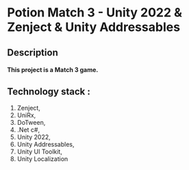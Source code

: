 # Potion Match 3 - Unity 2022 & Zenject & Unity Addressables
## Description
#### This project is a Match 3 game.
## Technology stack : 
  1. Zenject,
  2. UniRx,
  3. DoTween,
  4. .Net c#,
  5. Unity 2022,
  6. Unity Addressables,
  7. Unity UI Toolkit,
  8. Unity Localization
